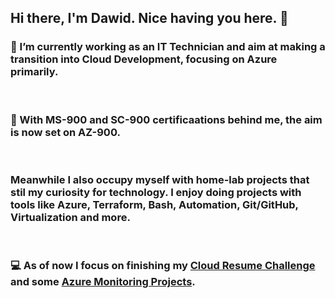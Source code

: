 ## Hi there, I'm Dawid. Nice having you here. 👋

### 🔭 I’m currently working as an IT Technician and aim at making a transition into Cloud Development, focusing on Azure primarily.
&nbsp;  
### 📝 With MS-900 and SC-900 certificaations behind me, the aim is now set on AZ-900. 
&nbsp;  
### Meanwhile I also occupy myself with home-lab projects that stil my curiosity for technology. I enjoy doing projects with tools like Azure, Terraform, Bash, Automation, Git/GitHub, Virtualization and more.
&nbsp;  
### 💻 As of now I focus on finishing my [Cloud Resume Challenge](https://github.com/madebydawid/azure-resume) and some [Azure Monitoring Projects](https://github.com/madebydawid/azure-monitoring-projects).


<!--
**madebydawid/madebydawid** is a ✨ _special_ ✨ repository because its `README.md` (this file) appears on your GitHub profile.

Here are some ideas to get you started:


- 👯 I’m looking to collaborate on ...
- 🤔 I’m looking for help with ...
- 💬 Ask me about ...
- 📫 How to reach me: ...
- 😄 Pronouns: ...
- ⚡ Fun fact: ...
-->

